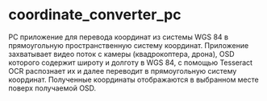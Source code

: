 # coordinate_converter_pc

PC приложение для перевода координат из системы WGS 84 в прямоугольную пространственную систему координат. Приложение захватывает видео поток с камеры (квадрокоптера, дрона), OSD которого содержит широту и долготу в WGS 84, с помощью Tesseract OCR распознает их и далее переводит в прямоугольную систему координат. Полученные координаты отображаются в выбранном месте поверх получаемой OSD. 
